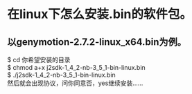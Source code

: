 # 在linux下怎么安装.bin的软件包。  
以genymotion-2.7.2-linux_x64.bin为例。  
---
$ cd 你希望安装的目录  
$ chmod a+x  j2sdk-1_4_2-nb-3_5_1-bin-linux.bin  
$ ./j2sdk-1_4_2-nb-3_5_1-bin-linux.bin  
然后就会出现协议，问你同意否，yes继续安装......
